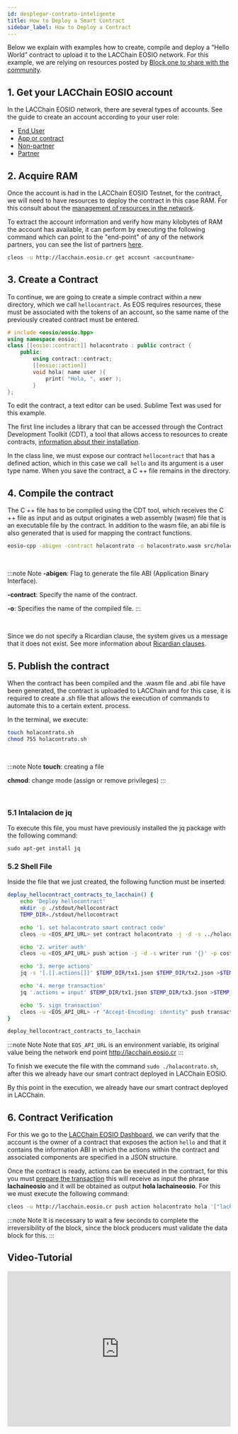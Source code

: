 ```yaml
---
id: desplegar-contrato-inteligente
title: How to Deploy a Smart Contract
sidebar_label: How to Deploy a Contract
---
```


Below we explain with examples how to create, compile and deploy a “Hello World” contract to upload it to the LACChain EOSIO network. For this example, we are relying on resources posted by [Block.one to share with the community](http://developers.eos.io/).

## 1. Get your LACChain EOSIO account

In the LACChain EOSIO network, there are several types of accounts. See the guide to create an account according to your user role:

- [End User](./crear-cuenta-usuario)
- [App or contract](./crear-cuenta-contrato)
- [Non-partner](./crear-cuenta-entidad)
- [Partner](./crear-cuenta-entidad)

## 2. Acquire RAM

Once the account is had in the LACChain EOSIO Testnet, for the contract, we will need to have resources to deploy the contract in this case RAM. For this consult about the [management of resources in the network](../recursos).

To extract the account information and verify how many kilobytes of RAM the account has available, it can perform by executing the following command which can point to the "end-point" of any of the network partners, you can see the list of partners [here](./partners).

```bash
cleos -u http://lacchain.eosio.cr get account <accountname>
```

## 3. Create a Contract

To continue, we are going to create a simple contract within a new directory, which we call `hellocontract`. As EOS requires resources, these must be associated with the tokens of an account, so the same name of the previously created contract must be entered.

```cpp title="holacontrato.cpp"
# include <eosio/eosio.hpp>
using namespace eosio;
class [[eosio::contract]] holacontrato : public contract {
	public:
		using contract::contract;
		[[eosio::action]]
		void hola( name user ){
			print( "Hola, ", user );
		}
};
```

To edit the contract, a text editor can be used. Sublime Text was used for this example.

The first line includes a library that can be accessed through the Contract Development Toolkit (CDT), a tool that allows access to resources to create contracts, [information about their installation](./ambiente-desarrollo).

In the class line, we must expose our contract `hellocontract` that has a defined action, which in this case we call` hello` and its argument is a user type name. When you save the contract, a C ++ file remains in the directory.


## 4. Compile the contract

The C ++ file has to be compiled using the CDT tool, which receives the C ++ file as input and as output originates a web assembly (wasm) file that is an executable file by the contract. In addition to the wasm file, an abi file is also generated that is used for mapping the contract functions.

```bash
eosio-cpp -abigen -contract holacontrato -o holacontrato.wasm src/holacontrato.cpp
```

<br/>

:::note Note
**-abigen**: Flag to generate the file ABI (Application Binary Interface).

**-contract**: Specify the name of the contract.

**-o**: Specifies the name of the compiled file.
:::

<br/>

Since we do not specify a Ricardian clause, the system gives us a message that it does not exist. See more information about [Ricardian clauses](https://guias.eoscostarica.io/docs/aprender-eosio/contratos-ricardianos).


## 5. Publish the contract

When the contract has been compiled and the .wasm file and .abi file have been generated, the contract is uploaded to LACChain and for this case, it is required to create a .sh file that allows the execution of commands to automate this to a certain extent. process.

In the terminal, we execute:

```bash
touch holacontrato.sh
chmod 755 holacontrato.sh
```

<br/>

:::note Note
**touch**: creating a file

**chmod**: change mode (assign or remove privileges)
:::

<br/>

### 5.1 Intalacion de jq

To execute this file, you must have previously installed the jq package with the following command:

```
sudo apt-get install jq
```

### 5.2 Shell File

Inside the file that we just created, the following function must be inserted:

```bash title="hellocontract.sh"
deploy_hellocontract_contracts_to_lacchain() {   
    echo 'Deploy hellocontract'
    mkdir -p ./stdout/hellocontract
    TEMP_DIR=./stdout/hellocontract

    echo '1. set holacontrato smart contract code'
    cleos -u <EOS_API_URL> set contract holacontrato -j -d -s ../holacontrato/ >$TEMP_DIR/tx2.json

    echo '2. writer auth'
    cleos -u <EOS_API_URL> push action -j -d -s writer run '{}' -p costarica@writer >$TEMP_DIR/tx1.json

    echo '3. merge actions'
    jq -s '[.[].actions[]]' $TEMP_DIR/tx1.json $TEMP_DIR/tx2.json >$TEMP_DIR/tx3.json

    echo '4. merge transaction'
    jq '.actions = input' $TEMP_DIR/tx1.json $TEMP_DIR/tx3.json >$TEMP_DIR/tx4.json

    echo '5. sign transaction'
    cleos -u <EOS_API_URL> -r "Accept-Encoding: identity" push transaction $TEMP_DIR/tx4.json -p costarica@writer -p holacontrato@active
}

deploy_hellocontract_contracts_to_lacchain
```

:::note Note
Note that `EOS_API_URL` is an environment variable, its original value being the network end point http://lacchain.eosio.cr
:::

To finish we execute the file with the command `sudo ./holacontrato.sh`, after this we already have our smart contract deployed in LACChain EOSIO.

By this point in the execution, we already have our smart contract deployed in LACChain.

## 6. Contract Verification

For this we go to the [LACChain EOSIO Dashboard](https://lacchain.eosio.online/accounts), we can verify that the account is the owner of a contract that exposes the action `hello` and that it contains the information ABI in which the actions within the contract and associated components are specified in a JSON structure.

Once the contract is ready, actions can be executed in the contract, for this you must [prepare the transaction](./transactions) this will receive as input the phrase **lachaineosio** and it will be obtained as output **hola lachaineosio**. For this we must execute the following command:

```bash
cleos -u http://lacchain.eosio.cr push action holacontrato hola '["lachaineosio"]' -p holacontrato@active
```

:::note Note
It is necessary to wait a few seconds to complete the irreversibility of the block, since the block producers must validate the data block for this.
:::

## Video-Tutorial

<iframe width="100%" height="350px" src="https://www.youtube.com/embed/nMivNMvS09Y" frameborder="0" allow="accelerometer; autoplay; encrypted-media; gyroscope; picture-in-picture" allowfullscreen mark="crwd-mark"></iframe>
